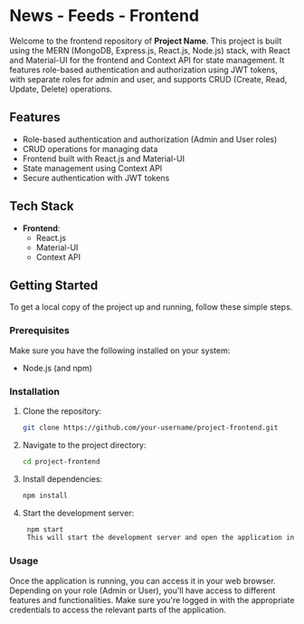 # News - Feeds - Frontend

Welcome to the frontend repository of **Project Name**. This project is built using the MERN (MongoDB, Express.js, React.js, Node.js) stack, with React and Material-UI for the frontend and Context API for state management. It features role-based authentication and authorization using JWT tokens, with separate roles for admin and user, and supports CRUD (Create, Read, Update, Delete) operations.

## Features

- Role-based authentication and authorization (Admin and User roles)
- CRUD operations for managing data
- Frontend built with React.js and Material-UI
- State management using Context API
- Secure authentication with JWT tokens

## Tech Stack

- **Frontend**:
  - React.js
  - Material-UI
  - Context API
  
## Getting Started

To get a local copy of the project up and running, follow these simple steps.

### Prerequisites

Make sure you have the following installed on your system:

- Node.js (and npm)

### Installation

1. Clone the repository:

   ```bash
   git clone https://github.com/your-username/project-frontend.git

2. Navigate to the project directory:

   ```bash
   cd project-frontend

3. Install dependencies:

   ```bash
   npm install

4. Start the development server:

   ```bash
    npm start
    This will start the development server and open the application in your default web browser.

### Usage
Once the application is running, you can access it in your web browser. Depending on your role (Admin or User), you'll have access to different features and functionalities. Make sure you're logged in with the appropriate credentials to access the relevant parts of the application.
